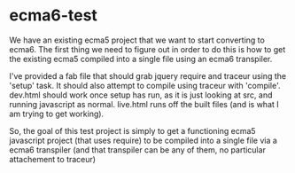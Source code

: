 # ecma6-test
We have an existing ecma5 project that we want to start converting to ecma6. 
The first thing we need to figure out in order to do this is how to get the existing
ecma5 compiled into a single file using an ecma6 transpiler.

I've provided a fab file that should grab jquery require and traceur using the 'setup'
task. It should also attempt to compile using traceur with 'compile'. dev.html
should work once setup has run, as it is just looking at src, and running javascript
as normal. live.html runs off the built files (and is what I am trying to get working).

So, the goal of this test project is simply to get a functioning ecma5 javascript
project (that uses require) to be compiled into a single file via a ecma6 transpiler
(and that transpiler can be any of them, no particular attachement to traceur)
